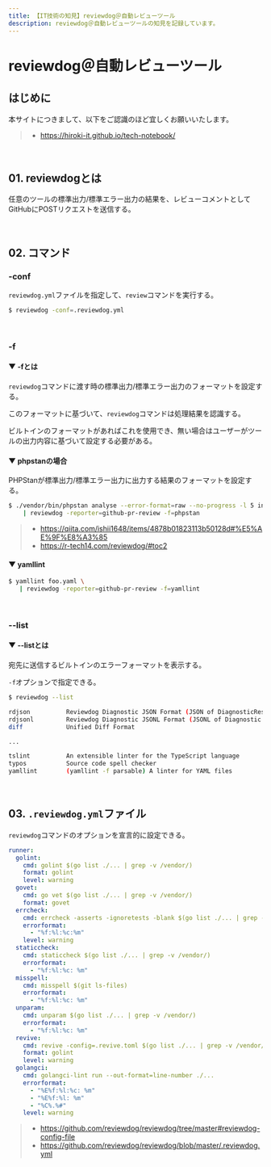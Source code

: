 ```yaml
---
title: 【IT技術の知見】reviewdog＠自動レビューツール
description: reviewdog＠自動レビューツールの知見を記録しています。
---
```


# reviewdog＠自動レビューツール

## はじめに

本サイトにつきまして、以下をご認識のほど宜しくお願いいたします。

> - https://hiroki-it.github.io/tech-notebook/

<br>

## 01. reviewdogとは

任意のツールの標準出力/標準エラー出力の結果を、レビューコメントとしてGitHubにPOSTリクエストを送信する。

<br>

## 02. コマンド

### -conf

`reviewdog.yml`ファイルを指定して、`review`コマンドを実行する。

```bash
$ reviewdog -conf=.reviewdog.yml
```

<br>

### -f

#### ▼ -fとは

`reviewdog`コマンドに渡す時の標準出力/標準エラー出力のフォーマットを設定する。

このフォーマットに基づいて、`reviewdog`コマンドは処理結果を認識する。

ビルトインのフォーマットがあればこれを使用でき、無い場合はユーザーがツールの出力内容に基づいて設定する必要がある。

#### ▼ phpstanの場合

PHPStanが標準出力/標準エラー出力に出力する結果のフォーマットを設定する。

```bash
$ ./vendor/bin/phpstan analyse --error-format=raw --no-progress -l 5 index.php \
    | reviewdog -reporter=github-pr-review -f=phpstan
```

> - https://qiita.com/ishii1648/items/4878b01823113b50128d#%E5%AE%9F%E8%A3%85
> - https://r-tech14.com/reviewdog/#toc2

#### ▼ yamllint

```bash
$ yamllint foo.yaml \
   | reviewdog -reporter=github-pr-review -f=yamllint
```

<br>

### --list

#### ▼ --listとは

宛先に送信するビルトインのエラーフォーマットを表示する。

`-f`オプションで指定できる。

```bash
$ reviewdog --list

rdjson          Reviewdog Diagnostic JSON Format (JSON of DiagnosticResult message)                                             - https://github.com/reviewdog/reviewdog
rdjsonl         Reviewdog Diagnostic JSONL Format (JSONL of Diagnostic message)                                                 - https://github.com/reviewdog/reviewdog
diff            Unified Diff Format                                                                                             - https://en.wikipedia.org/wiki/Diff#Unified_format

...

tslint          An extensible linter for the TypeScript language                                                                - https://github.com/palantir/tslint
typos           Source code spell checker                                                                                       - https://github.com/crate-ci/typos
yamllint        (yamllint -f parsable) A linter for YAML files                                                                  - https://github.com/adrienverge/yamllint
```

<br>

## 03. `.reviewdog.yml`ファイル

`reviewdog`コマンドのオプションを宣言的に設定できる。

```yaml
runner:
  golint:
    cmd: golint $(go list ./... | grep -v /vendor/)
    format: golint
    level: warning
  govet:
    cmd: go vet $(go list ./... | grep -v /vendor/)
    format: govet
  errcheck:
    cmd: errcheck -asserts -ignoretests -blank $(go list ./... | grep -v /vendor/)
    errorformat:
      - "%f:%l:%c:%m"
    level: warning
  staticcheck:
    cmd: staticcheck $(go list ./... | grep -v /vendor/)
    errorformat:
      - "%f:%l:%c: %m"
  misspell:
    cmd: misspell $(git ls-files)
    errorformat:
      - "%f:%l:%c: %m"
  unparam:
    cmd: unparam $(go list ./... | grep -v /vendor/)
    errorformat:
      - "%f:%l:%c: %m"
  revive:
    cmd: revive -config=.revive.toml $(go list ./... | grep -v /vendor/)
    format: golint
    level: warning
  golangci:
    cmd: golangci-lint run --out-format=line-number ./...
    errorformat:
      - "%E%f:%l:%c: %m"
      - "%E%f:%l: %m"
      - "%C%.%#"
    level: warning
```

> - https://github.com/reviewdog/reviewdog/tree/master#reviewdog-config-file
> - https://github.com/reviewdog/reviewdog/blob/master/.reviewdog.yml

<br>
